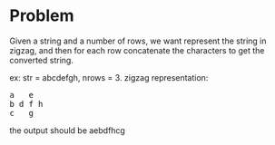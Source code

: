 # Problem

Given a string and a number of rows, we want represent the string in zigzag, and then for each row concatenate the characters to get the converted string.

ex: str = abcdefgh, nrows = 3.
zigzag representation:

<pre>
a   e
b d f h
c   g
</pre>

the output should be aebdfhcg

